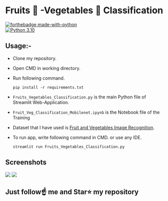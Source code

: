 # Fruits 🍎 -Vegetables 🥔 Classification

[![forthebadge made-with-python](http://ForTheBadge.com/images/badges/made-with-python.svg)](https://www.python.org/)                 
[![Python 3.10](https://img.shields.io/badge/python-3.10-blue.svg)](https://www.python.org/downloads/release/python-3100/)

## Usage:-

- Clone my repository.
- Open CMD in working directory.
- Run following command.

  ```
  pip install -r requirements.txt
  ```
- `Fruits_Vegetables_Classification.py` is the main Python file of Streamlit Web-Application. 
- `Fruit_Veg_Classification_Mobilenet.ipynb` is the Notebook file of the Training
- Dataset that I have used is [Fruit and Vegetables Image Recognition](https://www.kaggle.com/kritikseth/fruit-and-vegetable-image-recognition).
- To run app, write following command in CMD. or use any IDE.

  ```
  streamlit run Fruits_Vegetables_Classification.py
  ```
  
## Screenshots

<img src="https://github.com/VENKADESHKUMAR-VK/Fruit_Vegetables_Recogition_VK/blob/main/screenshot_1.PNG">
<img src="https://github.com/VENKADESHKUMAR-VK/Fruit_Vegetables_Recogition_VK/blob/main/screenshot_2.PNG">


## Just follow☝️ me and Star⭐ my repository 
